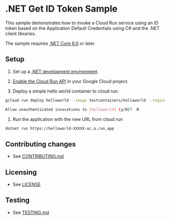 # .NET Get ID Token Sample

This sample demonstrates how to invoke a Cloud Run service using an ID token based on the Application Default Credentials using C# and the .NET client libraries.

The sample requires [.NET Core 6.0][net-core] or later.

## Setup

1.  Set up a [.NET development environment](https://cloud.google.com/dotnet/docs/setup).

1.  [Enable the Cloud Run API][enable-api] in your Google Cloud project.

1. Deploy a simple hello world container to cloud run:

```bash
gcloud run deploy helloworld --image testcontainers/helloworld --region us-central1

Allow unauthenticated invocations to [helloworld] (y/N)?  N
```

1. Run the application with the new URL from cloud run

```bash
dotnet run https://helloworld-XXXXX-uc.a.run.app
```

## Contributing changes

* See [CONTRIBUTING.md](../../../CONTRIBUTING.md)


## Licensing

* See [LICENSE](../../../LICENSE)


## Testing

* See [TESTING.md](../../../TESTING.md)


[kms]: https://cloud.google.com/kms
[enable-api]: https://console.cloud.google.com/flows/enableapi?apiid=run.googleapis.com
[net-core]: https://www.microsoft.com/net/core
